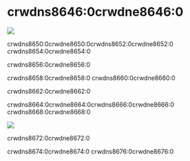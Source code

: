 # crwdns8646:0crwdne8646:0

![](crwdns8648:0crwdne8648:0)

crwdns8650:0crwdne8650:0crwdns8652:0crwdne8652:0 crwdns8654:0crwdne8654:0

crwdns8656:0crwdne8656:0

crwdns8658:0crwdne8658:0 crwdns8660:0crwdne8660:0

crwdns8662:0crwdne8662:0

crwdns8664:0crwdne8664:0crwdns8666:0crwdne8666:0 crwdns8668:0crwdne8668:0

![](crwdns8670:0crwdne8670:0)

crwdns8672:0crwdne8672:0

crwdns8674:0crwdne8674:0 crwdns8676:0crwdne8676:0
